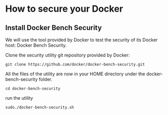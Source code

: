 # How to secure your Docker

## Install Docker Bench Security

We will use the tool provided by Docker to test the security of its Docker host: Docker Bench Security.

Clone the security utility git repository provided by Docker:
```
git clone https://github.com/docker/docker-bench-security.git 
```
All the files of the utility are now in your HOME directory under the docker-bench-security folder.
```
cd docker-bench-security
```
run the utility
``` 
sudo./docker-bench-security.sh
```